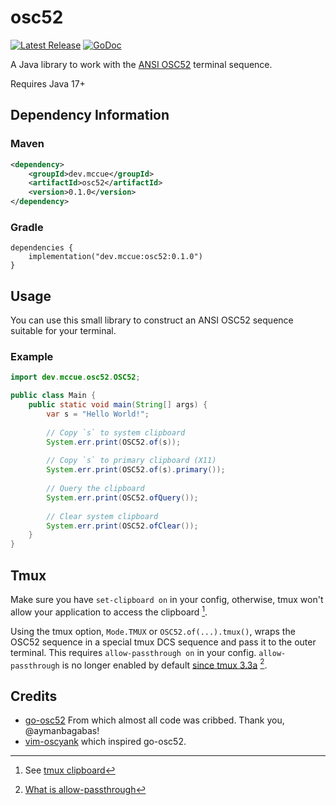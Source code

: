 
# osc52

<p>
    <a href="https://github.com/aymanbagabas/go-osc52/releases"><img src="https://img.shields.io/github/release/aymanbagabas/go-osc52.svg" alt="Latest Release"></a>
    <a href="https://pkg.go.dev/github.com/aymanbagabas/go-osc52/v2?tab=doc"><img src="https://godoc.org/github.com/golang/gddo?status.svg" alt="GoDoc"></a>
</p>

A Java library to work with the [ANSI OSC52](https://invisible-island.net/xterm/ctlseqs/ctlseqs.html#h3-Operating-System-Commands) terminal sequence.

Requires Java 17+

## Dependency Information

### Maven

```xml
<dependency>
    <groupId>dev.mccue</groupId>
    <artifactId>osc52</artifactId>
    <version>0.1.0</version>
</dependency>
```

### Gradle

```
dependencies {
    implementation("dev.mccue:osc52:0.1.0")
}
```

## Usage

You can use this small library to construct an ANSI OSC52 sequence suitable for
your terminal.


### Example

```java
import dev.mccue.osc52.OSC52;

public class Main {
    public static void main(String[] args) {
        var s = "Hello World!";
        
        // Copy `s` to system clipboard
        System.err.print(OSC52.of(s));
        
        // Copy `s` to primary clipboard (X11)
        System.err.print(OSC52.of(s).primary());
        
        // Query the clipboard
        System.err.print(OSC52.ofQuery());
        
        // Clear system clipboard
        System.err.print(OSC52.ofClear());
    }
}
```

## Tmux

Make sure you have `set-clipboard on` in your config, otherwise, tmux won't
allow your application to access the clipboard [^1].

Using the tmux option, `Mode.TMUX` or `OSC52.of(...).tmux()`, wraps the
OSC52 sequence in a special tmux DCS sequence and pass it to the outer
terminal. This requires `allow-passthrough on` in your config.
`allow-passthrough` is no longer enabled by default
[since tmux 3.3a](https://github.com/tmux/tmux/issues/3218#issuecomment-1153089282) [^2].

[^1]: See [tmux clipboard](https://github.com/tmux/tmux/wiki/Clipboard)
[^2]: [What is allow-passthrough](https://github.com/tmux/tmux/wiki/FAQ#what-is-the-passthrough-escape-sequence-and-how-do-i-use-it)

## Credits

* [go-osc52](https://github.com/aymanbagabas/go-osc52/tree/master) From which almost all code was cribbed. Thank you, @aymanbagabas!
* [vim-oscyank](https://github.com/ojroques/vim-oscyank) which inspired go-osc52.